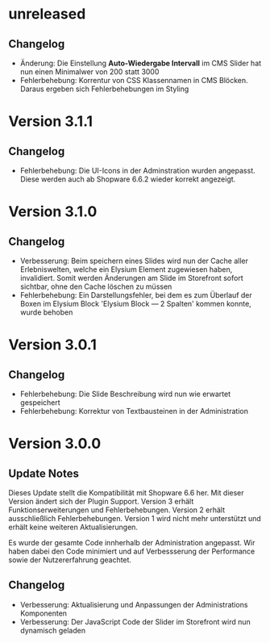 # unreleased

## Changelog
- Änderung: Die Einstellung **Auto-Wiedergabe Intervall** im CMS Slider hat nun einen Minimalwer von 200 statt 3000
- Fehlerbehebung: Korrentur von CSS Klassennamen in CMS Blöcken. Daraus ergeben sich Fehlerbehebungen im Styling

# Version 3.1.1

## Changelog
- Fehlerbehebung: Die UI-Icons in der Adminstration wurden angepasst. Diese werden auch ab Shopware 6.6.2 wieder korrekt angezeigt.

# Version 3.1.0

## Changelog
- Verbesserung: Beim speichern eines Slides wird nun der Cache aller Erlebniswelten, welche ein Elysium Element zugewiesen haben, invalidiert. Somit werden Änderungen am Slide im Storefront sofort sichtbar, ohne den Cache löschen zu müssen
- Fehlerbehebung: Ein Darstellungsfehler, bei dem es zum Überlauf der Boxen im Elysium Block 'Elysium Block — 2 Spalten' kommen konnte, wurde behoben

# Version 3.0.1

## Changelog
- Fehlerbehebung: Die Slide Beschreibung wird nun wie erwartet gespeichert
- Fehlerbehebung: Korrektur von Textbausteinen in der Administration

# Version 3.0.0

## Update Notes
Dieses Update stellt die Kompatibilität mit Shopware 6.6 her. Mit dieser Version ändert sich der Plugin Support. Version 3 erhält Funktionserweiterungen und Fehlerbehebungen. Version 2 erhält ausschließlich Fehlerbehebungen. Version 1 wird nicht mehr unterstützt und erhält keine weiteren Aktualisierungen.  

Es wurde der gesamte Code innherhalb der Administration angepasst. Wir haben dabei den Code minimiert und auf Verbessserung der Performance sowie der Nutzererfahrung geachtet. 

## Changelog
- Verbesserung: Aktualisierung und Anpassungen der Administrations Komponenten
- Verbesserung: Der JavaScript Code der Slider im Storefront wird nun dynamisch geladen